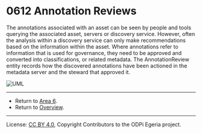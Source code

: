 <!-- SPDX-License-Identifier: CC-BY-4.0 -->
<!-- Copyright Contributors to the ODPi Egeria project. -->

# 0612 Annotation Reviews

The annotations associated with an asset can be seen by
people and tools querying the associated asset, servers or
discovery service.
However, often the analysis within a discovery service can
only make recommendations based on the information within the asset.
Where annotations refer to information that is used for governance,
they need to be approved and converted into classifications,
or related metadata.
The AnnotationReview entity records how the discovered annotations
have been actioned in the metadata server and the steward that
approved it.

![UML](0612-Annotation-Reviews.png#pagewidth)


---

* Return to [Area 6](Area-6-models.md).
* Return to [Overview](.).

----
License: [CC BY 4.0](https://creativecommons.org/licenses/by/4.0/),
Copyright Contributors to the ODPi Egeria project.